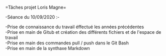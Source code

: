 =Tâches projet Loris Magne=


-Séance du 10/09/2020 :-

-Prise de connaissance du travail éffectué les années précédentes  
-Prise en main de Gitub et création des différents fichiers et de l'espace de travail  
-Prise en main des commandes pull / push dans le Git Bash  
-Prise en main de la synthaxe Markdown
